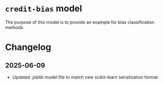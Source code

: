 # `credit-bias` model

The purpose of this model is to provide an example for bias classification methods.


# Changelog

## 2025-06-09
- Updated .joblib model file to match new scikit-learn serialization format 